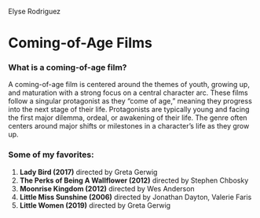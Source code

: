 Elyse Rodriguez
# Coming-of-Age Films
### What is a coming-of-age film?
A coming-of-age film is centered around the themes of youth, growing up, and maturation with a strong focus on a central character arc. These films follow a singular protagonist as they “come of age,” meaning they progress into the next stage of their life. Protagonists are typically young and facing the first major dilemma, ordeal, or awakening of their life. The genre often centers around major shifts or milestones in a character’s life as they grow up. 
### Some of my favorites:
1. **Lady Bird (2017)** directed by Greta Gerwig
2. **The Perks of Being A Wallflower (2012)** directed by Stephen Chbosky
3.  **Moonrise Kingdom (2012)** directed by Wes Anderson
4. **Little Miss Sunshine (2006)** directed by Jonathan Dayton, Valerie Faris
5. **Little Women (2019)** directed by Greta Gerwig

